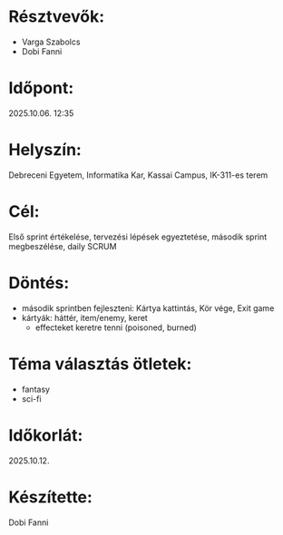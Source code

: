 # Résztvevők:
- Varga Szabolcs
- Dobi Fanni

# Időpont:
2025.10.06. 12:35

# Helyszín:
Debreceni Egyetem, Informatika Kar, Kassai Campus, IK-311-es terem

# Cél:
Első sprint értékelése, tervezési lépések egyeztetése, második sprint megbeszélése, daily SCRUM

# Döntés:
- második sprintben fejleszteni: Kártya kattintás, Kör vége, Exit game
- kártyák: háttér, item/enemy, keret
  - effecteket keretre tenni (poisoned, burned)

# Téma választás ötletek:
- fantasy
- sci-fi

# Időkorlát:
2025.10.12.

# Készítette:
Dobi Fanni
